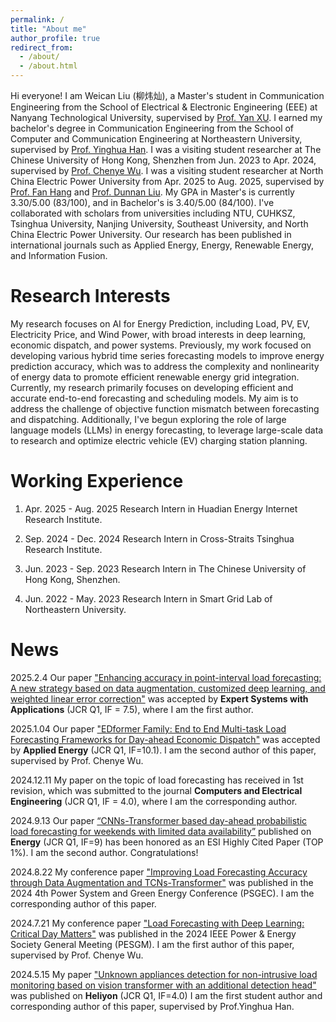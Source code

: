 ```yaml
---
permalink: /
title: "About me"
author_profile: true
redirect_from: 
  - /about/
  - /about.html
---
```


Hi everyone! I am Weican Liu (柳炜灿), a Master's student in Communication Engineering from the School of Electrical & Electronic Engineering (EEE) at Nanyang Technological University, supervised by [Prof. Yan XU](https://eexuyan.github.io/soda/index.html). I earned my bachelor's degree in Communication Engineering from the School of Computer and Communication Engineering at Northeastern University, supervised by [Prof. Yinghua Han](https://ieeexplore.ieee.org/author/37293173100). I was a visiting student researcher at The Chinese University of Hong Kong, Shenzhen from Jun. 2023 to Apr. 2024, supervised by [Prof. Chenye Wu](https://www.wuchenye.cn/index-cn.html). I was a visiting student researcher at North China Electric Power University from Apr. 2025 to Aug. 2025, supervised by [Prof. Fan Hang](https://scholar.google.com.hk/citations?user=piQg--AAAAAJ&hl=zh-CN&oi=ao) and [Prof. Dunnan Liu](https://ieeexplore.ieee.org/author/37085703632). My GPA in Master's is currently 3.30/5.00 (83/100), and in Bachelor's is 3.40/5.00 (84/100). I've collaborated with scholars from universities including NTU, CUHKSZ, Tsinghua University, Nanjing University, Southeast University, and North China Electric Power University. Our research has been published in international journals such as Applied Energy, Energy, Renewable Energy, and Information Fusion.

**Research Interests**
======
My research focuses on AI for Energy Prediction, including Load, PV, EV, Electricity Price, and Wind Power, with broad interests in deep learning, economic dispatch, and power systems. Previously, my work focused on developing various hybrid time series forecasting models to improve energy prediction accuracy, which was to address the complexity and nonlinearity of energy data to promote efficient renewable energy grid integration. Currently, my research primarily focuses on developing efficient and accurate end-to-end forecasting and scheduling models. My aim is to address the challenge of objective function mismatch between forecasting and dispatching. Additionally, I've begun exploring the role of large language models (LLMs) in energy forecasting, to leverage large-scale data to research and optimize electric vehicle (EV) charging station planning.

**Working Experience**
======
1. Apr. 2025 - Aug. 2025 Research Intern in Huadian Energy Internet Research Institute.

2. Sep. 2024 - Dec. 2024 Research Intern in Cross-Straits Tsinghua Research Institute.

3. Jun. 2023 - Sep. 2023 Research Intern in The Chinese University of Hong Kong, Shenzhen.

4. Jun. 2022 - May. 2023 Research Intern in Smart Grid Lab of Northeastern University.

News
======
2025.2.4 Our paper ["Enhancing accuracy in point-interval load forecasting: A new strategy based on data augmentation, customized deep learning, and weighted linear error correction"](https://www.sciencedirect.com/science/article/pii/S0957417425003082?via%3Dihub) was accepted by **Expert Systems with Applications** (JCR Q1, IF = 7.5), where I am the first author. 

2025.1.04  Our paper ["EDformer Family: End to End Multi-task Load Forecasting Frameworks for Day-ahead Economic Dispatch"](https://www.sciencedirect.com/science/article/pii/S0306261925000492?via%3Dihub) was accepted by **Applied Energy** (JCR Q1, IF=10.1). I am the second author of this paper, supervised by Prof. Chenye Wu.

2024.12.11 My paper on the topic of load forecasting has received in 1st revision, which was submitted to the journal **Computers and Electrical Engineering** (JCR Q1, IF = 4.0), where I am the corresponding author.

2024.9.13 Our paper [“CNNs-Transformer based day-ahead probabilistic load forecasting for weekends with limited data availability”](https://www.sciencedirect.com/science/article/pii/S0360544224004389) published on **Energy** (JCR Q1, IF=9) has been honored as an ESI Highly Cited Paper (TOP 1%). I am the second author. Congratulations!

2024.8.22 My conference paper ["Improving Load Forecasting Accuracy through Data Augmentation and TCNs-Transformer"](https://ieeexplore.ieee.org/abstract/document/10721021) was published in the 2024 4th Power System and Green Energy Conference (PSGEC). I am the corresponding author of this paper. 

2024.7.21 My conference paper ["Load Forecasting with Deep Learning: Critical Day Matters"](https://ieeexplore.ieee.org/abstract/document/10688616) was published in the 2024 IEEE Power & Energy Society General Meeting (PESGM). I am the first author of this paper, supervised by Prof. Chenye Wu.

2024.5.15 My paper ["Unknown appliances detection for non-intrusive load monitoring based on vision transformer with an additional detection head"](https://www.cell.com/heliyon/fulltext/S2405-8440(24)06697-0) was published on **Heliyon** (JCR Q1, IF=4.0) I am the first student author and corresponding author of this paper, supervised by Prof.Yinghua Han.




